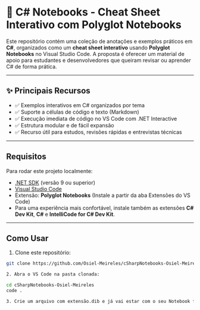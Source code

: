 # 📘 C# Notebooks - Cheat Sheet Interativo com Polyglot Notebooks

Este repositório contém uma coleção de anotações e exemplos práticos em **C#**, organizados como um **cheat sheet interativo** usando **Polyglot Notebooks** no Visual Studio Code. A proposta é oferecer um material de apoio para estudantes e desenvolvedores que queiram revisar ou aprender C# de forma prática.

---

## ✨ Principais Recursos

- ✅ Exemplos interativos em C# organizados por tema
- ✅ Suporte a células de código e texto (Markdown)
- ✅ Execução imediata de código no VS Code com .NET Interactive
- ✅ Estrutura modular e de fácil expansão
- ✅ Recurso útil para estudos, revisões rápidas e entrevistas técnicas

---

## Requisitos

Para rodar este projeto localmente:

- [.NET SDK](https://dotnet.microsoft.com/en-us/download) (versão 9 ou superior)
- [Visual Studio Code](https://code.visualstudio.com/)
- Extensão: **Polyglot Notebooks** (Instale a partir da aba Extensões do VS Code)
- Para uma experiência mais confortável, instale também as extensões **C# Dev Kit**, **C#** e **IntelliCode for C# Dev Kit**.

---

## Como Usar

1. Clone este repositório:

```bash
git clone https://github.com/Osiel-Meireles/cSharpNotebooks-Osiel-Meireles.git

2. Abra o VS Code na pasta clonada:

cd cSharpNotebooks-Osiel-Meireles
code .

3. Crie um arquivo com extensão.dib e já vai estar com o seu Notebook funcionando!
